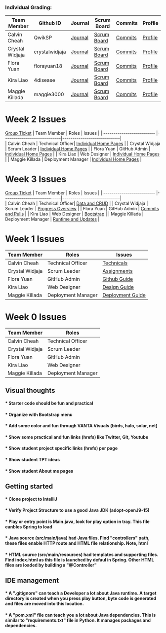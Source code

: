 ### Individual Grading:
| Team Member            | Github ID   | Journal  | Scrum Board    | Commits   | Profile   |
| ------------------- | ----------------- | ----------------- | ------------ | ------------ | ------------|
| Calvin Cheah | QwikSP | [Journal](https://docs.google.com/document/d/1Z3TToryEbC6EhNMEnVD3aBqpBPHM4CEq_jDYc56mHU4/edit?usp=sharing) | [Scrum Board](https://github.com/florayuan18/pikachudrinkingwindex/projects/1?card_filter_query=assignee%3Aqwiksp) | [Commits](https://github.com/florayuan18/pikachudrinkingwindex/commits?author=QwikSP) | [Profile](https://github.com/QwikSP)
| Crystal Widjaja | crystalwidjaja | [Journal](https://docs.google.com/document/d/1eNAFiMXSAhTSycT7F8P9LFNIAcMdiNYvlRvJmdhxZr4/edit?usp=sharing) | [Scrum Board](https://github.com/florayuan18/pikachudrinkingwindex/projects/1?card_filter_query=assignee%3Acrystalwidjaja) | [Commits](https://github.com/florayuan18/pikachudrinkingwindex/commits?author=crystalwidjaja) | [Profile](https://github.com/crystalwidjaja)
| Flora Yuan | florayuan18 | [Journal](https://docs.google.com/document/d/1eNAFiMXSAhTSycT7F8P9LFNIAcMdiNYvlRvJmdhxZr4/edit?usp=sharing) | [Scrum Board](https://github.com/florayuan18/pikachudrinkingwindex/projects/1?card_filter_query=assignee%3Aflorayuan18) | [Commits](https://github.com/florayuan18/pikachudrinkingwindex/commits?author=florayuan18) | [Profile](https://github.com/florayuan18)
| Kira Liao | 4disease | [Journal](https://docs.google.com/document/d/1Z3TToryEbC6EhNMEnVD3aBqpBPHM4CEq_jDYc56mHU4/edit?usp=sharing) | [Scrum Board](https://github.com/florayuan18/pikachudrinkingwindex/projects/1?card_filter_query=assignee%3A4disease) | [Commits](https://github.com/florayuan18/pikachudrinkingwindex/commits?author=4disease) | [Profile](https://github.com/4disease)
| Maggie Killada | maggie3000 | [Journal](https://docs.google.com/document/d/1Z3TToryEbC6EhNMEnVD3aBqpBPHM4CEq_jDYc56mHU4/edit?usp=sharing) | [Scrum Board](https://github.com/florayuan18/pikachudrinkingwindex/projects/1?card_filter_query=assignee%3Amaggie3000) | [Commits](https://github.com/florayuan18/pikachudrinkingwindex/commits?author=maggie3000) | [Profile](https://github.com/maggie3000)

# Week 2 Issues
[Group Ticket](https://github.com/florayuan18/pikachudrinkingwindex/issues/34)
| Team Member           | Roles |           Issues                              | 
| -------------------------- |-----------------------------|-----------------------------|  
| Calvin Cheah  | Technical Officer| [Individual Home Pages](https://github.com/florayuan18/pikachudrinkingwindex/issues/1) |
| Crystal Widjaja | Scrum Leader | [Individual Home Pages](https://github.com/florayuan18/pikachudrinkingwindex/issues/2) |
| Flora Yuan | GitHub Admin | [Individual Home Pages](https://github.com/florayuan18/pikachudrinkingwindex/issues/3) |
| Kira Liao | Web Designer | [Individual Home Pages](https://github.com/florayuan18/pikachudrinkingwindex/issues/4) |
| Maggie Killada | Deployment Manager | [Individual Home Pages](https://github.com/florayuan18/pikachudrinkingwindex/issues/5) |


# Week 3 Issues
[Group Ticket](https://github.com/florayuan18/pikachudrinkingwindex/issues/42)
| Team Member           | Roles |           Issues                              | 
| -------------------------- |-----------------------------|-----------------------------|  
| Calvin Cheah  | Technical Officer| [Data and CRUD](https://github.com/florayuan18/pikachudrinkingwindex/issues/38) |
| Crystal Widjaja | Scrum Leader | [Progress Overview](https://github.com/florayuan18/pikachudrinkingwindex/issues/37) |
| Flora Yuan | GitHub Admin | [Commits and Pulls](https://github.com/florayuan18/pikachudrinkingwindex/issues/40) |
| Kira Liao | Web Designer | [Bootstrap](https://github.com/florayuan18/pikachudrinkingwindex/issues/28) |
| Maggie Killada | Deployment Manager | [Runtime and Updates](https://github.com/florayuan18/pikachudrinkingwindex/issues/35) |

# Week 1 Issues
| Team Member           | Roles |           Issues                              | 
| -------------------------- |-----------------------------|-----------------------------|  
| Calvin Cheah  | Technical Officer| [Technicals](https://github.com/florayuan18/pikachudrinkingwindex/issues/29) |
| Crystal Widjaja | Scrum Leader | [Assignments](https://github.com/florayuan18/pikachudrinkingwindex/issues/30) |
| Flora Yuan | GitHub Admin | [Github Guide](https://github.com/florayuan18/pikachudrinkingwindex/issues/8) |
| Kira Liao | Web Designer | [Design Guide](https://github.com/florayuan18/pikachudrinkingwindex/issues/28) |
| Maggie Killada | Deployment Manager | [Deployment Guide](https://github.com/florayuan18/pikachudrinkingwindex/issues/9) |

# Week 0 Issues
| Team Member           | Roles | 
| -------------------------- |-----------------------------| 
| Calvin Cheah  | Technical Officer| 
| Crystal Widjaja | Scrum Leader | 
| Flora Yuan| GitHub Admin |
| Kira Liao | Web Designer |
| Maggie Killada | Deployment Manager |



## Visual thoughts
#### * Starter code should be fun and practical
#### * Organize with Bootstrap menu 
#### * Add some color and fun through VANTA Visuals (birds, halo, solar, net)
#### * Show some practical and fun links (hrefs) like Twitter, Git, Youtube
#### * Show student project specific links (hrefs) per page
#### * Show student TPT ideas
#### * Show student About me pages



## Getting started
#### * Clone project to IntelliJ
#### * Verify Project Structure to use a good Java JDK (adopt-openJ9-15) 
#### * Play or entry point is Main.java, look for play option in tray.  This file eanbles Spring to load
#### * Java source (src/main/java) had Java files.  Find "controllers" path, these files enable HTTP route and HTML file relationship.  Note, html 
#### * HTML source (src/main/resources) had templates and supporting files.  Find index.html as this file is launched by defaul in Spring.  Other HTML files are loaded by building a "@Controller"



## IDE management
#### * A ".gitignore" can teach a Developer a lot about Java runtime.  A target directory is created when you press play button, byte code is generated and files are moved into this location.
#### * A "pom.xml" file can teach you a lot about Java dependencies.  This is similar to "requirements.txt" file in Python.  It manages packages and dependencies.
